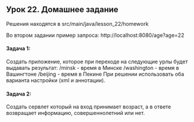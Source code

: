 ## Урок 22. Домашнее задание
Решения находятся в src/main/java/lesson_22/homework

Во втором задании пример запроса: http://localhost:8080/age?age=22

#### Задача 1:
Создать приложение, которое при переходе на следующие урлы будет выдавать
результат:
/minsk - время в Минске
/washington - время в Вашингтоне
/beijing - время в Пекине
При решении использовать оба варианта настройки (xml и аннотации).
#### Задача 2:
Создать сервлет который на вход принимает возраст, а в ответе возвращает
информацию, совершеннолетний или нет.
